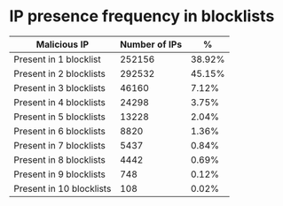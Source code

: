 # IP presence frequency in blocklists
| Malicious IP | Number of IPs | % |
|----|----|----|
| Present in 1 blocklist | 252156 | 38.92% |
| Present in 2 blocklists | 292532 | 45.15% |
| Present in 3 blocklists | 46160 | 7.12% |
| Present in 4 blocklists | 24298 | 3.75% |
| Present in 5 blocklists | 13228 | 2.04% |
| Present in 6 blocklists | 8820 | 1.36% |
| Present in 7 blocklists | 5437 | 0.84% |
| Present in 8 blocklists | 4442 | 0.69% |
| Present in 9 blocklists | 748 | 0.12% |
| Present in 10 blocklists | 108 | 0.02% |
